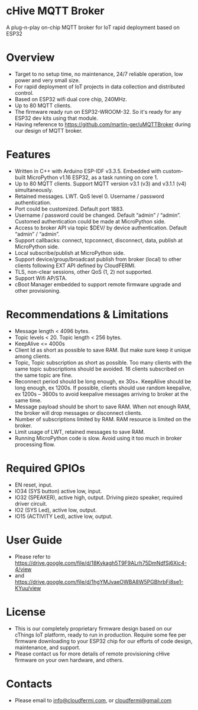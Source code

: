# cHive MQTT Broker
A plug-n-play on-chip MQTT broker for IoT rapid deployment based on ESP32
# Overview
- Target to no setup time, no maintenance, 24/7 reliable operation, low power and very small size.
- For rapid deployment of IoT projects in data collection and distributed control.
- Based on ESP32 wifi dual core chip, 240MHz.
- Up to 80 MQTT clients.
- The firmware ready run on ESP32-WROOM-32. So it's ready for any ESP32 dev kits using that module.
- Having reference to https://github.com/martin-ger/uMQTTBroker during our design of MQTT broker.
# Features
- Written in C++ with Arduino ESP-IDF v3.3.5. Embedded with custom-built MicroPython v1.16 ESP32, as a task running on core 1.
- Up to 80 MQTT clients. Support MQTT version v3.1 (v3) and v3.1.1 (v4) simultaneously.
- Retained messages. LWT. QoS level 0. Username / password authentication.
- Port could be customized. Default port 1883.
- Username / password could be changed. Default “admin” / “admin”. Customed authentication could be
made at MicroPython side.
- Access to broker API via topic $DEV/ by device authentication. Default “admin” / “admin”.
- Support callbacks: connect, tcpconnect, disconnect, data, publish at MicroPython side.
- Local subscribe/publish at MicroPython side.
- Support device/group/broadcast publish from broker (local) to other clients following EXT API defined by
CloudFERMI.
- TLS, non-clear sessions, other QoS (1, 2) not supported.
- Support Wifi AP/STA.
- cBoot Manager embedded to support remote firmware upgrade and other provisioning.
# Recommendations & Limitations
- Message length < 4096 bytes.
- Topic levels < 20. Topic length < 256 bytes.
- KeepAlive <= 4000s
- Client Id as short as possible to save RAM. But make sure keep it unique among clients.
- Topic, Topic subscription as short as possible. Too many clients with the same topic subscriptions should
be avoided. 16 clients subscribed on the same topic are fine.
- Reconnect period should be long enough, ex 30s+. KeepAlive should be long enough, ex 1200s. If possible,
clients should use random keepalive, ex 1200s – 3600s to avoid keepalive messages arriving to broker at
the same time.
- Message payload should be short to save RAM. When not enough RAM, the broker will drop messages or
disconnect clients.
- Number of subscriptions limited by RAM. RAM resource is limited on the broker.
- Limit usage of LWT, retained messages to save RAM.
- Running MicroPython code is slow. Avoid using it too much in broker processing flow.
# Required GPIOs
- EN reset, input.
- IO34 (SYS button) active low, input.
- IO32 (SPEAKER), active high, output. Driving piezo speaker, required driver circuit. 
- IO2 (SYS Led), active low, output.
- IO15 (ACTIVITY Led), active low, output.
# User Guide
- Please refer to https://drive.google.com/file/d/18Kykagh5T9F9ALrh75DmNdfSj6Xic4-4/view
- and https://drive.google.com/file/d/1hgYMJvaeOWBA8W5PGBhrbFi8se1-KYuu/view
# License
- This is our completely proprietary firmware design based on our cThings IoT platform, ready to run in production. Require some fee per firmware downloading to your ESP32 chip for our efforts of code design, maintenance, and support.
- Please contact us for more details of remote provisioning cHive firmware on your own hardware, and others.
# Contacts
- Please email to info@cloudfermi.com, or cloudfermi@gmail.com
